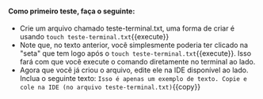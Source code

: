 #### Como primeiro teste, faça o seguinte:
  * Crie um arquivo chamado teste-terminal.txt, uma forma de criar é usando `touch teste-terminal.txt`{{execute}}
  * Note que, no texto anterior, você simplesmente poderia ter clicado na "seta" que tem logo após o `touch teste-terminal.txt`{{execute}}. Isso fará com que você execute o comando diretamente no terminal ao lado.
  * Agora que você já criou o arquivo, edite ele na IDE disponível ao lado. Inclua o seguinte texto:
   `Isso é apenas um exemplo de texto. Copie e cole na IDE (no arquivo teste-terminal.txt)`{{copy}}
